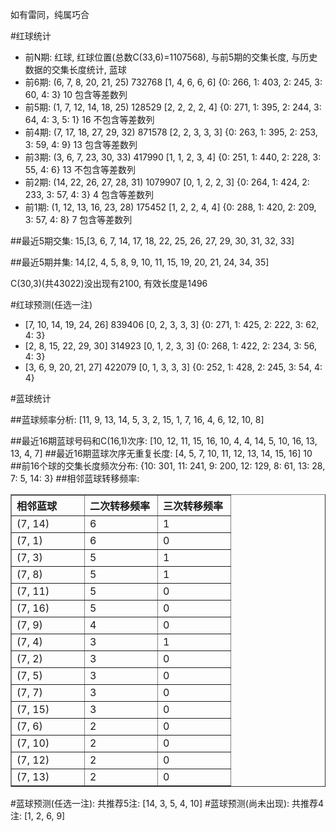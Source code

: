 <!-- 
.. title: 双色球2010004期(2010-01-10)数据分析报告
.. slug: slott-2010004-2010-01-10-report
.. date: 2010-01-11 08:00:00 UTC+08:00
.. tags: Lottery
.. link: 
.. description: 
.. type: text
-->

如有雷同，纯属巧合

<!-- TEASER_END-->

#红球统计

- 前N期: 红球, 红球位置(总数C(33,6)=1107568), 与前5期的交集长度, 与历史数据的交集长度统计, 蓝球
- 前6期: (6, 7, 8, 20, 21, 25) 732768 [1, 4, 6, 6, 6] {0: 266, 1: 403, 2: 245, 3: 60, 4: 3} 10 包含等差数列
- 前5期: (1, 7, 12, 14, 18, 25) 128529 [2, 2, 2, 2, 4] {0: 271, 1: 395, 2: 244, 3: 64, 4: 3, 5: 1} 16 不包含等差数列
- 前4期: (7, 17, 18, 27, 29, 32) 871578 [2, 2, 3, 3, 3] {0: 263, 1: 395, 2: 253, 3: 59, 4: 9} 13 包含等差数列
- 前3期: (3, 6, 7, 23, 30, 33) 417990 [1, 1, 2, 3, 4] {0: 251, 1: 440, 2: 228, 3: 55, 4: 6} 13 不包含等差数列
- 前2期: (14, 22, 26, 27, 28, 31) 1079907 [0, 1, 2, 2, 3] {0: 264, 1: 424, 2: 233, 3: 57, 4: 3} 4 包含等差数列
- 前1期: (1, 12, 13, 16, 23, 28) 175452 [1, 2, 2, 4, 4] {0: 288, 1: 420, 2: 209, 3: 57, 4: 8} 7 包含等差数列

##最近5期交集:
15,[3, 6, 7, 14, 17, 18, 22, 25, 26, 27, 29, 30, 31, 32, 33]

##最近5期并集:
14,[2, 4, 5, 8, 9, 10, 11, 15, 19, 20, 21, 24, 34, 35]

C(30,3)(共43022)没出现有2100, 
有效长度是1496

#红球预测(任选一注)

- [7, 10, 14, 19, 24, 26] 839406 [0, 2, 3, 3, 3] {0: 271, 1: 425, 2: 222, 3: 62, 4: 3}
- [2, 8, 15, 22, 29, 30] 314923 [0, 1, 2, 3, 3] {0: 268, 1: 422, 2: 234, 3: 56, 4: 3}
- [3, 6, 9, 20, 21, 27] 422079 [0, 1, 3, 3, 3] {0: 252, 1: 428, 2: 245, 3: 54, 4: 4}

#蓝球统计

##蓝球频率分析:
[11, 9, 13, 14, 5, 3, 2, 15, 1, 7, 16, 4, 6, 12, 10, 8]

##最近16期蓝球号码和C(16,1)次序:
[10, 12, 11, 15, 16, 10, 4, 4, 14, 5, 10, 16, 13, 13, 4, 7]
##最近16期蓝球次序无重复长度:
[4, 5, 7, 10, 11, 12, 13, 14, 15, 16] 10
##前16个球的交集长度频次分布:
{10: 301, 11: 241, 9: 200, 12: 129, 8: 61, 13: 28, 7: 5, 14: 3}
##相邻蓝球转移频率:
<table border="1" class="table table-striped dataframe">
  <thead>
    <tr style="text-align: left;">
      <th style="min-width: 100px;">相邻蓝球</th>
      <th style="min-width: 100px;">二次转移频率</th>
      <th style="min-width: 100px;">三次转移频率</th>
    </tr>
  </thead>
  <tbody>
    <tr>
      <td> (7, 14)</td>
      <td> 6</td>
      <td> 1</td>
    </tr>
    <tr>
      <td>  (7, 1)</td>
      <td> 6</td>
      <td> 0</td>
    </tr>
    <tr>
      <td>  (7, 3)</td>
      <td> 5</td>
      <td> 1</td>
    </tr>
    <tr>
      <td>  (7, 8)</td>
      <td> 5</td>
      <td> 1</td>
    </tr>
    <tr>
      <td> (7, 11)</td>
      <td> 5</td>
      <td> 0</td>
    </tr>
    <tr>
      <td> (7, 16)</td>
      <td> 5</td>
      <td> 0</td>
    </tr>
    <tr>
      <td>  (7, 9)</td>
      <td> 4</td>
      <td> 0</td>
    </tr>
    <tr>
      <td>  (7, 4)</td>
      <td> 3</td>
      <td> 1</td>
    </tr>
    <tr>
      <td>  (7, 2)</td>
      <td> 3</td>
      <td> 0</td>
    </tr>
    <tr>
      <td>  (7, 5)</td>
      <td> 3</td>
      <td> 0</td>
    </tr>
    <tr>
      <td>  (7, 7)</td>
      <td> 3</td>
      <td> 0</td>
    </tr>
    <tr>
      <td> (7, 15)</td>
      <td> 3</td>
      <td> 0</td>
    </tr>
    <tr>
      <td>  (7, 6)</td>
      <td> 2</td>
      <td> 0</td>
    </tr>
    <tr>
      <td> (7, 10)</td>
      <td> 2</td>
      <td> 0</td>
    </tr>
    <tr>
      <td> (7, 12)</td>
      <td> 2</td>
      <td> 0</td>
    </tr>
    <tr>
      <td> (7, 13)</td>
      <td> 2</td>
      <td> 0</td>
    </tr>
  </tbody>
</table>
#蓝球预测(任选一注):
共推荐5注: [14, 3, 5, 4, 10]
#蓝球预测(尚未出现):
共推荐4注: [1, 2, 6, 9]

